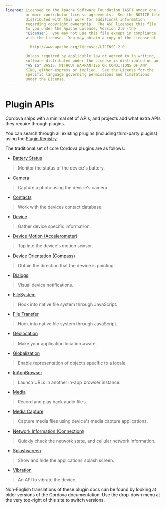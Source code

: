 ```yaml
---
license: Licensed to the Apache Software Foundation (ASF) under one
         or more contributor license agreements.  See the NOTICE file
         distributed with this work for additional information
         regarding copyright ownership.  The ASF licenses this file
         to you under the Apache License, Version 2.0 (the
         "License"); you may not use this file except in compliance
         with the License.  You may obtain a copy of the License at

           http://www.apache.org/licenses/LICENSE-2.0

         Unless required by applicable law or agreed to in writing,
         software distributed under the License is distributed on an
         "AS IS" BASIS, WITHOUT WARRANTIES OR CONDITIONS OF ANY
         KIND, either express or implied.  See the License for the
         specific language governing permissions and limitations
         under the License.
---
```


# Plugin APIs

Cordova ships with a minimal set of APIs, and projects add what extra APIs they require through plugins.

You can search through all existing plugins (including third-party plugins) using the [Plugin Registry](http://plugins.cordova.io/).

The traditional set of core Cordova plugins are as follows:

- [Battery Status](https://github.com/apache/cordova-plugin-battery-status/blob/master/README.md)
> Monitor the status of the device's battery.

- [Camera](https://github.com/apache/cordova-plugin-camera/blob/master/README.md)
> Capture a photo using the device's camera.

- [Contacts](https://github.com/apache/cordova-plugin-contacts/blob/master/README.md)
> Work with the devices contact database.

- [Device](https://github.com/apache/cordova-plugin-device/blob/master/README.md)
> Gather device specific information.

- [Device Motion (Accelerometer)](https://github.com/apache/cordova-plugin-device-motion/blob/master/README.md)
> Tap into the device's motion sensor.

- [Device Orientation (Compass)](https://github.com/apache/cordova-plugin-device-orientation/blob/master/README.md)
> Obtain the direction that the device is pointing.

- [Dialogs](https://github.com/apache/cordova-plugin-dialogs/blob/master/README.md)
> Visual device notifications.

- [FileSystem](https://github.com/apache/cordova-plugin-file/blob/master/README.md)
> Hook into native file system through JavaScript.

- [File Transfer](https://github.com/apache/cordova-plugin-file-transfer/blob/master/README.md)
> Hook into native file system through JavaScript.

- [Geolocation](https://github.com/apache/cordova-plugin-geolocation/blob/master/README.md)
> Make your application location aware.

- [Globalization](https://github.com/apache/cordova-plugin-globalization/blob/master/README.md)
> Enable representation of objects specific to a locale.

- [InAppBrowser](https://github.com/apache/cordova-plugin-inappbrowser/blob/master/README.md)
> Launch URLs in another in-app browser instance.

- [Media](https://github.com/apache/cordova-plugin-media/blob/master/README.md)
> Record and play back audio files.

- [Media Capture](https://github.com/apache/cordova-plugin-media-capture/blob/master/README.md)
> Capture media files using device's media capture applications.

- [Network Information (Connection)](https://github.com/apache/cordova-plugin-network-information/blob/master/README.md)
> Quickly check the network state, and cellular network information.

- [Splashscreen](https://github.com/apache/cordova-plugin-splashscreen/blob/master/README.md)
> Show and hide the applications splash screen.

- [Vibration](https://github.com/apache/cordova-plugin-vibration/blob/master/README.md)
> An API to vibrate the device.

Non-English translations of these plugin docs can be found by looking at older versions of the Cordova documentation. Use the drop-down menu at the very top-right of this site to switch versions.

